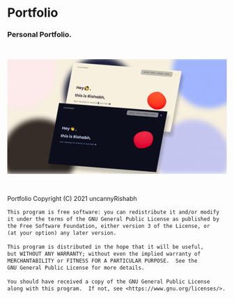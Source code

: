 # Portfolio

### Personal Portfolio.
<br/>
<p align="center">
  <img align="center" src="https://github.com/uncannyRishabh/portfolio/blob/master/src/assets/Portfolio_IMG.jpg"/>
</p>

<br/><br/>
    Portfolio
    Copyright (C) 2021 uncannyRishabh

    This program is free software: you can redistribute it and/or modify
    it under the terms of the GNU General Public License as published by
    the Free Software Foundation, either version 3 of the License, or
    (at your option) any later version.

    This program is distributed in the hope that it will be useful,
    but WITHOUT ANY WARRANTY; without even the implied warranty of
    MERCHANTABILITY or FITNESS FOR A PARTICULAR PURPOSE.  See the
    GNU General Public License for more details.

    You should have received a copy of the GNU General Public License
    along with this program.  If not, see <https://www.gnu.org/licenses/>.
